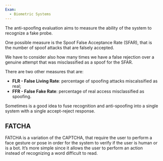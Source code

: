 ```yaml
---
Exam:
  - Biometric Systems
---
```


The anti-spoofing evaluation aims to measure the ability of the system to recognize a fake probe.

One possible measure is the Spoof False Acceptance Rate (SFAR), that is the number of spoof attacks that are falsely accepted.

We have to consider also how many times we have a false rejection over a genuine attempt that was misclassified as a spoof for the SFAR.

There are two other measures that are:

- **FLR - False Living Rate**: percentage of spoofing attacks miscalssified as real;
- **FFR - False Fake Rate**: percentage of real access misclassified as spoofing.

Sometimes is a good idea to fuse recognition and anti-spoofing into a single system with a single accept-reject response.

## FATCHA

FATCHA is a variation of the CAPTCHA, that require the user to perform a face gesture or pose in order for the system to verify if the user is human or is a bot. It’s more simple since it allows the user to perform an action instead of recognizing a word difficult to read.